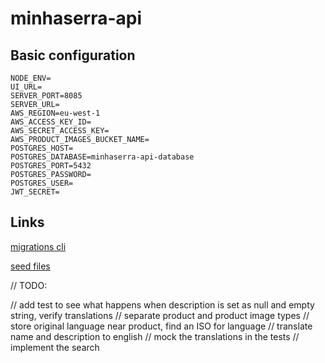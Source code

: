 # minhaserra-api

## Basic configuration

```
NODE_ENV=
UI_URL=
SERVER_PORT=8085
SERVER_URL=
AWS_REGION=eu-west-1
AWS_ACCESS_KEY_ID=
AWS_SECRET_ACCESS_KEY=
AWS_PRODUCT_IMAGES_BUCKET_NAME=
POSTGRES_HOST=
POSTGRES_DATABASE=minhaserra-api-database
POSTGRES_PORT=5432
POSTGRES_PASSWORD=
POSTGRES_USER=
JWT_SECRET=
```

## Links

[migrations cli](https://knexjs.org/guide/migrations.html#migration-cli)

[seed files](https://knexjs.org/guide/migrations.html#seed-files)

// TODO:

// add test to see what happens when description is set as null and empty string, verify translations
// separate product and product image types
// store original language near product, find an ISO for language
// translate name and description to english
// mock the translations in the tests
// implement the search
